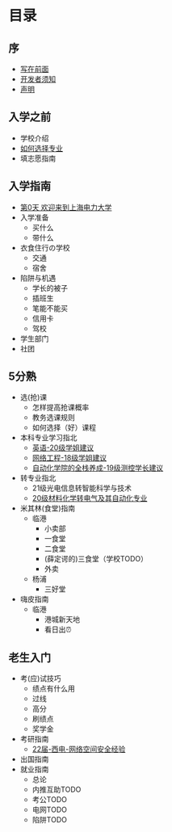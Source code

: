 # 目录

## 序
* [写在前面](README.md)
* [开发者须知](Prologue/开发者文档.md)
* [声明](Prologue/声明.md)

## 入学之前
 * 学校介绍
 * [如何选择专业](BeforeAdmission/如何选择专业.md)
 * 填志愿指南

## 入学指南
* [第0天 欢迎来到上海电力大学](AdmissionGuide/0day.md)
* 入学准备
  * 买什么
  * 带什么
* 衣食住行の学校
  * 交通
  * 宿舍
* 陷阱与机遇
  * 学长的被子
  * 插班生
  * 笔能不能买
  * 信用卡
  * 驾校
* 学生部门
* 社团

## 5分熟
* 选(抢)课
  * 怎样提高抢课概率
  * 教务选课规则
  * 如何选择（好）课程
* 本科专业学习指北
  * [英语-20级学姐建议](HalfCooked/学习指南/英语-20级学姐建议.md)
  * [网络工程-18级学姐建议](HalfCooked/学习指南/网络工程-18级学姐建议.md)
  * [自动化学院的全栈养成-19级测控学长建议](HalfCooked/学习指南/自动化学院的全栈养成-19级测控学长建议.md)
* 转专业指北
  * 21级光电信息转智能科学与技术
  * [20级材料化学转电气及其自动化专业](HalfCooked/转专业/20级材料化学转电气及其自动化专业.md)
* 米其林(食堂)指南
  * 临港
    * 小卖部
    * 一食堂
    * 二食堂
    * (薛定谔的)三食堂（学校TODO）
    * 外卖
  * 杨浦
    * 三好堂
* 嗨皮指南
  * 临港
    * 港城新天地
    * 看日出⏰

## 老生入门
* 考(应)试技巧
  * 绩点有什么用
  * 过线
  * 高分
  * 刷绩点
  * 奖学金
* 考研指南
  * [22届-西电-网络空间安全经验](Veteran/考研指南/22届西电网络空间安全考研经验.md)
* 出国指南
* 就业指南
  * 总论
  * 内推互助TODO
  * 考公TODO
  * 电网TODO
  * 陷阱TODO

